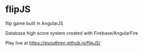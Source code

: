 # flipJS
flip game built in AngularJS

Database high score system created with Firebase/AngularFire

Play live at https://esouthren.github.io/flipJS/
